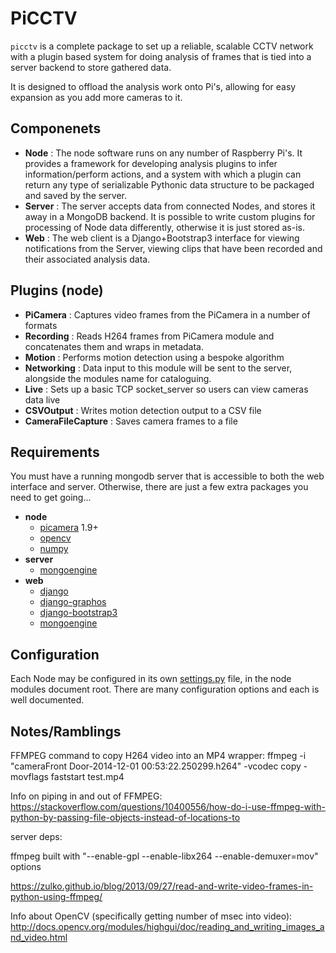 PiCCTV
======

``picctv`` is a complete package to set up a reliable, scalable CCTV network with a plugin based system for doing analysis of frames that is tied into a server backend to store gathered data.

It is designed to offload the analysis work onto Pi's, allowing for easy expansion as you add more cameras to it.

Componenets
-----------

* **Node** : The node software runs on any number of Raspberry Pi's. It provides a framework for developing analysis plugins to infer information/perform actions, and a system with which a plugin can return any type of serializable Pythonic data structure to be packaged and saved by the server.
* **Server** : The server accepts data from connected Nodes, and stores it away in a MongoDB backend. It is possible to write custom plugins for processing of Node data differently, otherwise it is just stored as-is.
* **Web** : The web client is a Django+Bootstrap3 interface for viewing notifications from the Server,  viewing clips that have been recorded and their associated analysis data.

Plugins (node)
--------------

* **PiCamera** : Captures video frames from the PiCamera in a number of formats
* **Recording** : Reads H264 frames from PiCamera module and concatenates them and wraps in metadata.
* **Motion** : Performs motion detection using a bespoke algorithm
* **Networking** : Data input to this module will be sent to the server, alongside the modules name for cataloguing.
* **Live** : Sets up a basic TCP socket_server so users can view cameras data live
* **CSVOutput** : Writes motion detection output to a CSV file
* **CameraFileCapture** : Saves camera frames to a file

Requirements
------------

You must have a running mongodb server that is accessible to both the web interface and server. Otherwise, there are just a few extra packages you need to get going...

* **node**
	* [picamera](https://github.com/waveform80/picamera) 1.9+
	* [opencv](https://github.com/Itseez/opencv)
	* [numpy](https://github.com/numpy/numpy)
* **server**
	* [mongoengine](https://github.com/MongoEngine/mongoengine)
* **web**
	* [django](https://github.com/django/django)
	* [django-graphos](https://github.com/agiliq/django-graphos)
	* [django-bootstrap3](https://github.com/dyve/django-bootstrap3)
	* [mongoengine](https://github.com/MongoEngine/mongoengine)

Configuration
-------------

Each Node may be configured in its own [settings.py](node/settings.py) file, in the node modules document root. There are many configuration options and each is well documented.

Notes/Ramblings
---------------

FFMPEG command to copy H264 video into an MP4 wrapper:
ffmpeg -i "cameraFront Door-2014-12-01 00:53:22.250299.h264" -vcodec copy -movflags faststart test.mp4

Info on piping in and out of FFMPEG: https://stackoverflow.com/questions/10400556/how-do-i-use-ffmpeg-with-python-by-passing-file-objects-instead-of-locations-to

server deps:

ffmpeg built with "--enable-gpl --enable-libx264 --enable-demuxer=mov" options

https://zulko.github.io/blog/2013/09/27/read-and-write-video-frames-in-python-using-ffmpeg/

Info about OpenCV (specifically getting number of msec into video): http://docs.opencv.org/modules/highgui/doc/reading_and_writing_images_and_video.html
